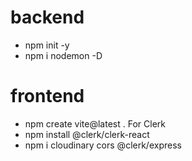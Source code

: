 # backend

- npm init -y
- npm i nodemon -D

# frontend

- npm create vite@latest .
  For Clerk
- npm install @clerk/clerk-react
- npm i cloudinary cors @clerk/express
